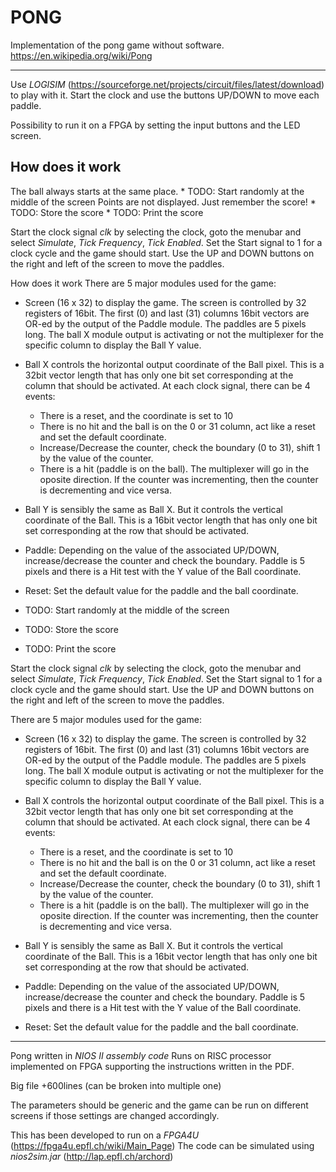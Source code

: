 PONG
====

Implementation of the pong game without software.
https://en.wikipedia.org/wiki/Pong

-----

Use _LOGISIM_ (https://sourceforge.net/projects/circuit/files/latest/download) to play with it.
Start the clock and use the buttons UP/DOWN to move each paddle.

Possibility to run it on a FPGA by setting the input buttons and the LED screen.

How does it work
----------------
The ball always starts at the same place.
	* TODO: Start randomly at the middle of the screen
Points are not displayed. Just remember the score!
	* TODO: Store the score
	* TODO: Print the score

Start the clock signal *clk* by selecting the clock, goto the menubar and select *Simulate*, *Tick Frequency*, *Tick Enabled*.
Set the Start signal to 1 for a clock cycle and the game should start.
Use the UP and DOWN buttons on the right and left of the screen to move the paddles.

How does it work
There are 5 major modules used for the game:
* Screen (16 x 32) to display the game. The screen is controlled by 32 registers of 16bit.
The first (0) and last (31) columns 16bit vectors are OR-ed by the output of the Paddle module. The paddles are 5 pixels long.
The ball X module output is activating or not the multiplexer for the specific column to display the Ball Y value.

* Ball X controls the horizontal output coordinate of the Ball pixel. This is a 32bit vector length that has only one bit set corresponding at the column that should be activated.
At each clock signal, there can be 4 events:
	* There is a reset, and the coordinate is set to 10
	* There is no hit and the ball is on the 0 or 31 column, act like a reset and set the default coordinate.
	* Increase/Decrease the counter, check the boundary (0 to 31), shift 1 by the value of the counter.
	* There is a hit (paddle is on the ball). The multiplexer will go in the oposite direction. If the counter was incrementing, then the counter is decrementing and vice versa.

* Ball Y is sensibly the same as Ball X. But it controls the vertical coordinate of the Ball. This is a 16bit vector length that has only one bit set corresponding at the row that should be activated.

* Paddle: Depending on the value of the associated UP/DOWN, increase/decrease the counter and check the boundary.
Paddle is 5 pixels and there is a Hit test with the Y value of the Ball coordinate.

* Reset: Set the default value for the paddle and the ball coordinate.


* TODO: Start randomly at the middle of the screen
* TODO: Store the score
* TODO: Print the score

Start the clock signal *clk* by selecting the clock, goto the menubar and select *Simulate*, *Tick Frequency*, *Tick Enabled*.
Set the Start signal to 1 for a clock cycle and the game should start.
Use the UP and DOWN buttons on the right and left of the screen to move the paddles.

There are 5 major modules used for the game:
* Screen (16 x 32) to display the game. The screen is controlled by 32 registers of 16bit.
The first (0) and last (31) columns 16bit vectors are OR-ed by the output of the Paddle module. The paddles are 5 pixels long.
The ball X module output is activating or not the multiplexer for the specific column to display the Ball Y value.

* Ball X controls the horizontal output coordinate of the Ball pixel. This is a 32bit vector length that has only one bit set corresponding at the column that should be activated.
At each clock signal, there can be 4 events:
	* There is a reset, and the coordinate is set to 10
	* There is no hit and the ball is on the 0 or 31 column, act like a reset and set the default coordinate.
	* Increase/Decrease the counter, check the boundary (0 to 31), shift 1 by the value of the counter.
	* There is a hit (paddle is on the ball). The multiplexer will go in the oposite direction. If the counter was incrementing, then the counter is decrementing and vice versa.

* Ball Y is sensibly the same as Ball X. But it controls the vertical coordinate of the Ball. This is a 16bit vector length that has only one bit set corresponding at the row that should be activated.

* Paddle: Depending on the value of the associated UP/DOWN, increase/decrease the counter and check the boundary.
Paddle is 5 pixels and there is a Hit test with the Y value of the Ball coordinate.

* Reset: Set the default value for the paddle and the ball coordinate.


----

Pong written in _NIOS II assembly code_
Runs on RISC processor implemented on FPGA supporting the instructions written in the PDF.

Big file +600lines (can be broken into multiple one)

The parameters should be generic and the game can be run on different screens if those settings are changed accordingly.

This has been developed to run on a _FPGA4U_ (https://fpga4u.epfl.ch/wiki/Main_Page)
The code can be simulated using _nios2sim.jar_ (http://lap.epfl.ch/archord)
